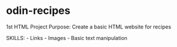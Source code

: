 # odin-recipes

1st HTML Project 
Purpose: Create a basic HTML website for recipes 

SKILLS: 
    - Links 
    - Images 
    - Basic text manipulation

